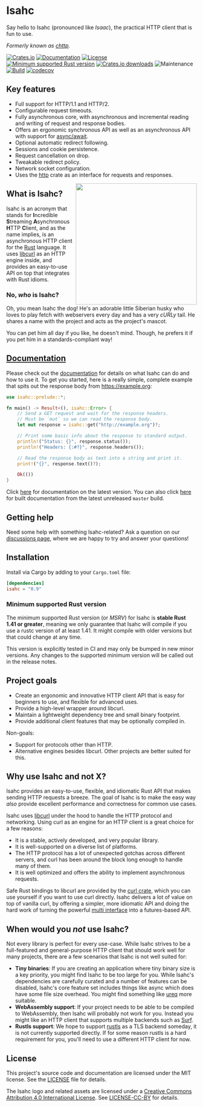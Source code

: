 # Isahc

Say hello to Isahc (pronounced like _Isaac_), the practical HTTP client that is fun to use.

_Formerly known as [chttp]._

[![Crates.io](https://img.shields.io/crates/v/isahc.svg)](https://crates.io/crates/isahc)
[![Documentation](https://docs.rs/isahc/badge.svg)][documentation]
[![License](https://img.shields.io/badge/license-MIT-blue.svg)](LICENSE)
[![Minimum supported Rust version](https://img.shields.io/badge/rustc-1.41+-yellow.svg)](#minimum-supported-rust-version)
[![Crates.io downloads](https://img.shields.io/crates/d/isahc)](https://crates.io/crates/isahc)
![Maintenance](https://img.shields.io/badge/maintenance-actively--developed-brightgreen.svg)
[![Build](https://github.com/sagebind/isahc/workflows/ci/badge.svg)](https://github.com/sagebind/isahc/actions)
[![codecov](https://codecov.io/gh/sagebind/isahc/branch/master/graph/badge.svg)](https://codecov.io/gh/sagebind/isahc)

## Key features

- Full support for HTTP/1.1 and HTTP/2.
- Configurable request timeouts.
- Fully asynchronous core, with asynchronous and incremental reading and writing of request and response bodies.
- Offers an ergonomic synchronous API as well as an asynchronous API with support for [async/await].
- Optional automatic redirect following.
- Sessions and cookie persistence.
- Request cancellation on drop.
- Tweakable redirect policy.
- Network socket configuration.
- Uses the [http] crate as an interface for requests and responses.

<img src="media/isahc.svg.png" width="320" align="right">

## What is Isahc?

Isahc is an acronym that stands for **I**ncredible **S**treaming **A**synchronous **H**TTP **C**lient, and as the name implies, is an asynchronous HTTP client for the [Rust] language. It uses [libcurl] as an HTTP engine inside, and provides an easy-to-use API on top that integrates with Rust idioms.

### No, _who_ is Isahc?

Oh, you mean Isahc the dog! He's an adorable little Siberian husky who loves to play fetch with webservers every day and has a very _cURLy_ tail. He shares a name with the project and acts as the project's mascot.

You can pet him all day if you like, he doesn't mind. Though, he prefers it if you pet him in a standards-compliant way!

## [Documentation]

Please check out the [documentation] for details on what Isahc can do and how to use it. To get you started, here is a really simple, complete example that spits out the response body from https://example.org:

```rust
use isahc::prelude::*;

fn main() -> Result<(), isahc::Error> {
    // Send a GET request and wait for the response headers.
    // Must be `mut` so we can read the response body.
    let mut response = isahc::get("http://example.org")?;

    // Print some basic info about the response to standard output.
    println!("Status: {}", response.status());
    println!("Headers: {:#?}", response.headers());

    // Read the response body as text into a string and print it.
    print!("{}", response.text()?);

    Ok(())
}
```

Click [here][documentation] for documentation on the latest version. You can also click [here](https://sagebind.github.io/isahc/isahc/) for built documentation from the latest unreleased `master` build.

## Getting help

Need some help with something Isahc-related? Ask a question on our [discussions page][discussions], where we are happy to try and answer your questions!

## Installation

Install via Cargo by adding to your `Cargo.toml` file:

```toml
[dependencies]
isahc = "0.9"
```

### Minimum supported Rust version

The minimum supported Rust version (or _MSRV_) for Isahc is **stable Rust 1.41 or greater**, meaning we only guarantee that Isahc will compile if you use a rustc version of at least 1.41. It might compile with older versions but that could change at any time.

This version is explicitly tested in CI and may only be bumped in new minor versions. Any changes to the supported minimum version will be called out in the release notes.

## Project goals

- Create an ergonomic and innovative HTTP client API that is easy for beginners to use, and flexible for advanced uses.
- Provide a high-level wrapper around libcurl.
- Maintain a lightweight dependency tree and small binary footprint.
- Provide additional client features that may be optionally compiled in.

Non-goals:

- Support for protocols other than HTTP.
- Alternative engines besides libcurl. Other projects are better suited for this.

## Why use Isahc and not X?

Isahc provides an easy-to-use, flexible, and idiomatic Rust API that makes sending HTTP requests a breeze. The goal of Isahc is to make the easy way _also_ provide excellent performance and correctness for common use cases.

Isahc uses [libcurl] under the hood to handle the HTTP protocol and networking. Using curl as an engine for an HTTP client is a great choice for a few reasons:

- It is a stable, actively developed, and very popular library.
- It is well-supported on a diverse list of platforms.
- The HTTP protocol has a lot of unexpected gotchas across different servers, and curl has been around the block long enough to handle many of them.
- It is well optimized and offers the ability to implement asynchronous requests.

Safe Rust bindings to libcurl are provided by the [curl crate], which you can use yourself if you want to use curl directly. Isahc delivers a lot of value on top of vanilla curl, by offering a simpler, more idiomatic API and doing the hard work of turning the powerful [multi interface] into a futures-based API.

## When would you *not* use Isahc?

Not every library is perfect for every use-case. While Isahc strives to be a full-featured and general-purpose HTTP client that should work well for many projects, there are a few scenarios that Isahc is not well suited for:

- **Tiny binaries**: If you are creating an application where tiny binary size is a key priority, you might find Isahc to be too large for you. While Isahc's dependencies are carefully curated and a number of features can be disabled, Isahc's core feature set includes things like async which does have some file size overhead. You might find something like [ureq] more suitable.
- **WebAssembly support**: If your project needs to be able to be compiled to WebAssembly, then Isahc will probably not work for you. Instead you might like an HTTP client that supports multiple backends such as [Surf].
- **Rustls support**: We hope to support [rustls] as a TLS backend someday, it is not currently supported directly. If for some reason rustls is a hard requirement for you, you'll need to use a different HTTP client for now.

## License

This project's source code and documentation are licensed under the MIT license. See the [LICENSE](LICENSE) file for details.

The Isahc logo and related assets are licensed under a [Creative Commons Attribution 4.0 International License][cc-by]. See [LICENSE-CC-BY](LICENSE-CC-BY) for details.


[async/await]: https://rust-lang.github.io/async-book/01_getting_started/04_async_await_primer.html
[cc-by]: http://creativecommons.org/licenses/by/4.0/
[chttp]: https://crates.io/crates/chttp
[curl crate]: https://crates.io/crates/curl
[discussions]: https://github.com/sagebind/isahc/discussions
[documentation]: https://docs.rs/isahc
[http]: https://github.com/hyperium/http
[libcurl]: https://curl.haxx.se/libcurl/
[MIT Kerberos]: https://web.mit.edu/kerberos/
[multi interface]: https://curl.haxx.se/libcurl/c/libcurl-multi.html
[rfc4559]: https://tools.ietf.org/html/rfc4559
[rust]: https://www.rustlang.org
[rustls]: https://github.com/ctz/rustls
[serde]: https://serde.rs
[Surf]: https://github.com/http-rs/surf
[ureq]: https://github.com/algesten/ureq
